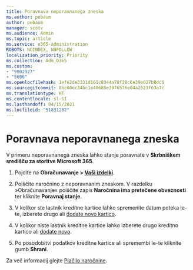 ```yaml
---
title: Poravnava neporavnanega zneska
ms.author: pebaum
author: pebaum
manager: scotv
ms.audience: Admin
ms.topic: article
ms.service: o365-administration
ROBOTS: NOINDEX, NOFOLLOW
localization_priority: Priority
ms.collection: Adm_O365
ms.custom:
- "9002927"
- "5606"
ms.openlocfilehash: 1efe2de3331d161c8344a78f28c6e39e027b8dc6
ms.sourcegitcommit: 8bc60ec34bc1e40685e3976576e04a2623f63a7c
ms.translationtype: HT
ms.contentlocale: sl-SI
ms.lasthandoff: 04/15/2021
ms.locfileid: "51831282"
---
```

# <a name="settle-an-outstanding-balance"></a>Poravnava neporavnanega zneska

V primeru neporavnanega zneska lahko stanje poravnate v **Skrbniškem središču za storitve Microsoft 365**.

1. Pojdite na **Obračunavanje > [Vaši izdelki](https://go.microsoft.com/fwlink/p/?linkid=842054)**.

2. Poiščite naročnino z neporavnanim zneskom. V razdelku »Obračunavanje« poiščite zapis **Naročnina ima pretečene obveznosti** ter kliknite **Poravnaj stanje**.

3. V kolikor ste lastnik kreditne kartice lahko spremenite datum poteka le-te, izberete drugo ali [dodate novo kartico](https://docs.microsoft.com/microsoft-365/commerce/billing-and-payments/manage-payment-methods?view=o365-worldwide).

4. V kolikor niste lastnik kreditne kartice lahko izberete drugo kreditno kartico ali [dodate novo](https://docs.microsoft.com/microsoft-365/commerce/billing-and-payments/manage-payment-methods?view=o365-worldwide).

5. Po posodobitvi podatkov kreditne kartice ali spremembi le-te kliknite gumb **Shrani**.

Za več informacij glejte [Plačilo naročnine](https://docs.microsoft.com/microsoft-365/commerce/billing-and-payments/pay-for-your-subscription?view=o365-worldwide).

